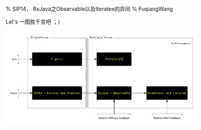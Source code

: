 % SIP14， RxJava之Observable以及Iteratee的异同
% FuqiangWang

Let's 一图胜千言吧 ；）

![rxjava-vs-iteratee-vs-sip14.jpg](images/rxjava-vs-iteratee-vs-sip14.jpg)